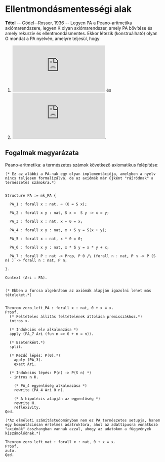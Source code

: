 # Ellentmondásmentességi alak

**Tétel** -- Gödel--Rosser, 1936 -- Legyen PA a Peano-aritmetika axiómarendszere, legyen K olyan axiómarendszer, amely PA bővítése és amely rekurzív és ellentmondásmentes. Ekkor létezik (konstruálható) olyan G mondat a PA nyelvén, amelyre teljesül, hogy

1. [![\\ K\!\not\,\vdash G ](https://latex.codecogs.com/svg.latex?%5C%5C%20K%5C!%5Cnot%5C%2C%5Cvdash%20G%20)](#_) és
2. [![\\ K\!\not\,\vdash \neg G ](https://latex.codecogs.com/svg.latex?%5C%5C%20K%5C!%5Cnot%5C%2C%5Cvdash%20%5Cneg%20G%20)](#_). 

## Fogalmak magyarázata

Peano-aritmetika: a természetes számok következő axiomatikus felépítése: 

````coq
(* Ez az alábbi a PA-nak egy olyan implementációja, amelyben a nyelv nincs teljesen formalizálva, de az axiómák már újként "ráíródnak" a természetes számokra.*)


Structure PA := mk_PA {

  PA_1 : forall x : nat, ~ (0 = S x);

  PA_2 : forall x y : nat, S x =  S y -> x = y;

  PA_3 : forall x : nat, x + 0 = x;

  PA_4 : forall x y : nat, x + S y = S(x + y);

  PA_5 : forall x : nat, x * 0 = 0;

  PA_6 : forall x y : nat, x * S y = x * y + x;

  PA_7 : forall P : nat -> Prop, P 0 /\ (forall n : nat, P n -> P (S n) ) -> forall n : nat, P n;  

}.

Context (Ari : PA).


(* Ebben a furcsa algebrában az axiómák alapján igazolni lehet más tételeket.*)


Theorem zero_left_PA : forall x : nat, 0 + x = x.
Proof.
  (* Feltételes állítás feltételének áttolása premisszákhoz.*)
  intros x.

  (* Indukciós elv alkalmazása *)
  apply (PA_7 Ari (fun n => 0 + n = n)).

  (* Esetenként.*)
  split.

  (* Kezdő lépés: P(0).*)
  - apply (PA_3).
    exact Ari.

  (* Indukciós lépés: P(n) -> P(S n) *)
  - intros n H.
    
    (* PA_4 egyenlőség alkalmazása *)
    rewrite (PA_4 Ari 0 n).
    
    (* A hipotézis alapján az egyenlőség *)
    rewrite H.
    reflexivity.
Qed.

(*Az elméleti számítástudományban nem ez PA természetes setupja, hanem egy komputációsan értelmes adatruktúra, ahol az adattípusra vonatkozó "axiómák" összhangban vannak azzal, ahogy az adatokon a függvények kiszámolódnak.*)

Theorem zero_left_nat : forall x : nat, 0 + x = x.
Proof.
auto.
Qed.
````


````
